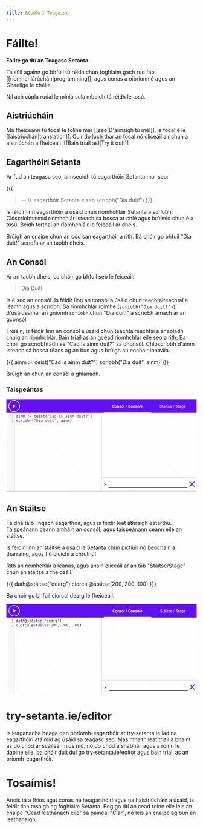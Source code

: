 ```yaml
---
title: Réamhrá Teagaisc
---
```


# Fáilte!

**Fáilte go dtí an Teagasc Setanta**.

Tá súil againn go bhfuil tú réidh chun foghlaim gach rud faoi [[ríomhchlárúchán|programming]], agus conas a oibríonn é agus an Ghaeilge le chéile.

Níl ach cúpla rudaí le míniú sula mbeidh tú réidh le tosú.

## Aistriúcháin

Má fheiceann tú focal le folíne mar [[seo|D'aimsigh tú mé!]], is focal é le
[[aistriúchán|translation]].
Cuir do luch thar an focal nó cliceáil air chun a aistriúchán a fheiceáil. [[Bain triail as!|Try it out!]]

## Eagarthóirí Setanta

Ar fud an teagasc seo, aimseoidh tú eagarthóirí Setanta mar seo:

{{{
>-- Is eagarthóir Setanta é seo
scríobh("Dia duit!")
}}}

Is féidir linn eagarthóirí a úsáid chun ríomhchláir Setanta a scríobh. Clóscríobhaimid ríomhchlár
isteach sa bosca ar chlé agus brúimid <iron-icon class="play" icon="av:play-arrow"></iron-icon> chun
é a tosú. Beidh torthaí an ríomhchláir le feiceáil ar dheis.

Brúigh an cnaipe <iron-icon class="play" icon="av:play-arrow"></iron-icon> chun an cód san
eagarthóir a rith.
Bá chóir go bhfuil "Dia duit!" scríofa ar an taobh dheis.

## An Consól

Ar an taobh dheis, ba chóir go bhfuil seo le feiceáil:

> Dia Duit!

Is é seo an consól. Is féidir linn an consól a úsáid chun teachtaireachtaí a léamh agus a scríobh.
Sa ríomhchlár roimhe (`scríobh("Dia duit!")`), d'úsáideamar an gníomh `scríobh` chun "Dia duit!" a
scríobh amach ar an gconsól.

Freisin, is féidir linn an consól a úsáid chun teachtaireachtaí a sheoladh chuig an ríomhchlár. Bain
triail as an gcéad ríomhchlár eile seo a rith; Ba chóir go scríobhfadh sé "Cad is ainm duit?" sa
chonsól. Chlóscríobh d'ainm isteach sá bosca téacs ag an bun agus brúigh an eochair iontrála.

{{{
ainm := ceist("Cad is ainm duit?")
scríobh("Dia duit", ainm)
}}}

Brúigh an <iron-icon class="clear" icon="icons:clear"></iron-icon> chun an consól a ghlanadh.

### Taispeántas

![Ag scríobh d'ainm](../en/assets/intro-name.gif)

## An Stáitse

Tá dhá táib i ngach eagarthóir, agus is féidir leat athraigh eatarthu. Taispeánann ceann amháin an
consól, agus taispeánann ceann eile an stáitse.

Is féidir linn an stáitse a úsáid le Setanta chun pictiúir nó beochain a tharraing, agus fiú cluichí
a chruthú!

Rith an ríomhchlár a leanas, agus ansin cliceáil ar an táb "Stáitse/Stage" chun an stáitse a
fheiceáil.

{{{
dath@stáitse("dearg")
ciorcal@stáitse(200, 200, 100)
}}}

Ba chóir go bhfuil ciorcal dearg le fheiceáil.

![Ciorcal Dearg](../en/assets/circle-red.gif)

<!-- TODO(#11) Support try-setanta.ie/eagarthoir -->
# try-setanta.ie/editor

Is leaganacha beaga den phríomh-eagarthóir ar try-setanta.ie iad na eagarthóirí atáimid ag
úsáid sa teagasc seo. Más mhaith leat triail a bhaint as do chód ar scáileán níos mó, nó do chód a
shábháil agus a roinn le daoine eile, ba chóir duit dul go
[try-setanta.ie/editor](https://try-setanta.ie/editor) agus bain triail as an príomh-eagarthóir.

# Tosaímis!

Anois tá a fhios agat conas na heagarthóirí agus na haistriúcháin a úsáid, is féidir linn tosaigh ag
foghlaim Setanta. Bog go dtí an céad roinn eile leis an cnaipe "Céad leathanach eile" sa painéal
"Clár", nó leis an cnaipe ag bun an leathanaigh.
